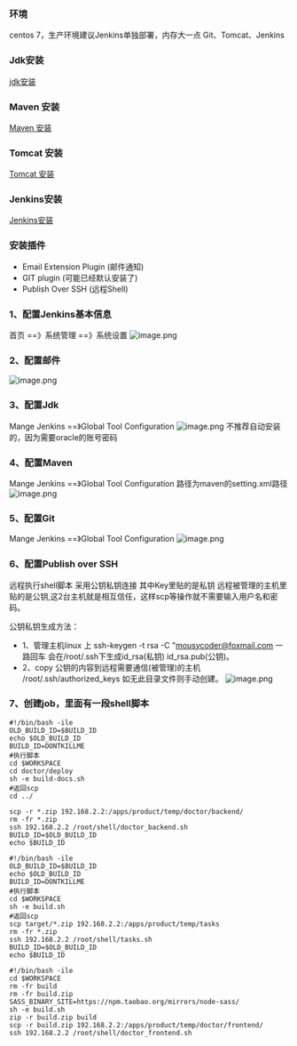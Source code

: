 ### 环境
centos 7，生产环境建议Jenkins单独部署，内存大一点
Git、Tomcat、Jenkins

### Jdk安装
[jdk安装](https://www.jianshu.com/p/2f2a6d4858a4)

### Maven 安装
[Maven 安装](https://www.jianshu.com/p/73cb4de0fa1e)

### Tomcat 安装
[Tomcat 安装](https://www.jianshu.com/p/359344839d45)

### Jenkins安装
[Jenkins安装](https://www.jianshu.com/p/0a993ba3825d)

### 安装插件
- Email Extension Plugin (邮件通知)
- GIT plugin (可能已经默认安装了)
- Publish Over SSH (远程Shell)

### 1、配置Jenkins基本信息
首页 ==》系统管理 ==》系统设置
![image.png](https://upload-images.jianshu.io/upload_images/4046640-7555931b97f5ea90.png?imageMogr2/auto-orient/strip%7CimageView2/2/w/1240)

### 2、配置邮件
![image.png](https://upload-images.jianshu.io/upload_images/4046640-eb3dd12bc1403b0d.png?imageMogr2/auto-orient/strip%7CimageView2/2/w/1240)

### 3、配置Jdk
Mange Jenkins ==》Global Tool Configuration
![image.png](https://upload-images.jianshu.io/upload_images/4046640-d4333db0fa3d7e70.png?imageMogr2/auto-orient/strip%7CimageView2/2/w/1240)
不推荐自动安装的，因为需要oracle的账号密码

### 4、配置Maven
Mange Jenkins ==》Global Tool Configuration
路径为maven的setting.xml路径
![image.png](https://upload-images.jianshu.io/upload_images/4046640-edc686a6c67f9731.png?imageMogr2/auto-orient/strip%7CimageView2/2/w/1240)

### 5、配置Git
Mange Jenkins ==》Global Tool Configuration
![image.png](https://upload-images.jianshu.io/upload_images/4046640-9845357e8ab90e34.png?imageMogr2/auto-orient/strip%7CimageView2/2/w/1240)

### 6、配置Publish over SSH
远程执行shell脚本 采用公钥私钥连接 其中Key里贴的是私钥 远程被管理的主机里贴的是公钥,这2台主机就是相互信任，这样scp等操作就不需要输入用户名和密码。

公钥私钥生成方法：
- 1、管理主机linux 上 ssh-keygen -t rsa -C "mousycoder@foxmail.com 一路回车 会在/root/.ssh下生成id_rsa(私钥) id_rsa.pub(公钥)。
- 2、copy 公钥的内容到远程需要通信(被管理)的主机 /root/.ssh/authorized_keys 如无此目录文件则手动创建。
![image.png](https://upload-images.jianshu.io/upload_images/4046640-f27a1a1f153a07c6.png?imageMogr2/auto-orient/strip%7CimageView2/2/w/1240)

### 7、创建job，里面有一段shell脚本
```
#!/bin/bash -ile
OLD_BUILD_ID=$BUILD_ID
echo $OLD_BUILD_ID
BUILD_ID=DONTKILLME
#执行脚本
cd $WORKSPACE
cd doctor/deploy
sh -e build-docs.sh
#返回scp
cd ../

scp -r *.zip 192.168.2.2:/apps/product/temp/doctor/backend/
rm -fr *.zip
ssh 192.168.2.2 /root/shell/doctor_backend.sh
BUILD_ID=$OLD_BUILD_ID
echo $BUILD_ID
```

```
#!/bin/bash -ile
OLD_BUILD_ID=$BUILD_ID
echo $OLD_BUILD_ID
BUILD_ID=DONTKILLME
#执行脚本
cd $WORKSPACE
sh -e build.sh
#返回scp
scp target/*.zip 192.168.2.2:/apps/product/temp/tasks
rm -fr *.zip
ssh 192.168.2.2 /root/shell/tasks.sh
BUILD_ID=$OLD_BUILD_ID
echo $BUILD_ID
```

```
#!/bin/bash -ile
cd $WORKSPACE
rm -fr build
rm -fr build.zip
SASS_BINARY_SITE=https://npm.taobao.org/mirrors/node-sass/
sh -e build.sh
zip -r build.zip build
scp -r build.zip 192.168.2.2:/apps/product/temp/doctor/frontend/
ssh 192.168.2.2 /root/shell/doctor_frontend.sh
```